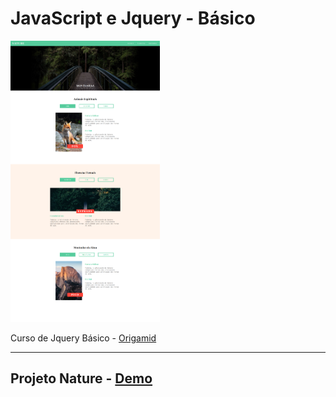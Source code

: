 # JavaScript e Jquery - Básico

<img src="./readme/nature.png" height="450" />

Curso de Jquery Básico - [Origamid](https://www.origamid.com/curso/javascript-e-jquery)

___

## Projeto Nature - [Demo]()
